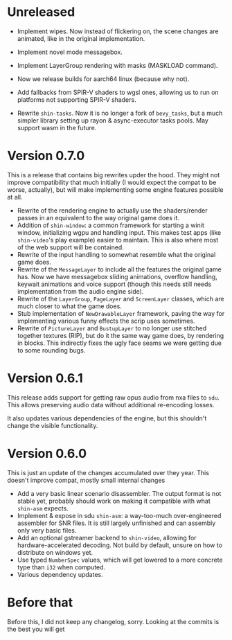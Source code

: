 # Unreleased

- Implement wipes. Now instead of flickering on, the scene changes are animated, like in the original implementation.
- Implement novel mode messagebox.
- Implement LayerGroup rendering with masks (MASKLOAD command).
- Now we release builds for aarch64 linux (because why not).

- Add fallbacks from SPIR-V shaders to wgsl ones, allowing us to run on platforms not supporting SPIR-V shaders.
- Rewrite `shin-tasks`. Now it is no longer a fork of `bevy_tasks`, but a much simpler library setting up rayon &
  async-executor tasks pools. May support wasm in the future.

# Version 0.7.0

This is a release that contains big rewrites upder the hood. They might not improve compatibility that much initially (I
would expect the compat to be worse, actually), but will make implementing some engine features possible at all.

- Rewrite of the rendering engine to actually use the shaders/render passes in an equivalent to the way original game
  does it.
- Addition of `shin-window`: a common framework for starting a winit window, initializing wgpu and handling input. This
  makes test apps (like `shin-video`'s play example) easier to maintain. This is also where most of the web support will
  be contained.
- Rewrite of the input handling to somewhat resemble what the original game does.
- Rewrite of the `MessageLayer` to include all the features the original game has. Now we have messagebox sliding
  animations, overflow handling, keywait animations and voice support (though this needs still needs implementation from
  the audio engine side).
- Rewrite of the `LayerGroup`, `PageLayer` and `ScreenLayer` classes, which are much closer to what the game does.
- Stub implementation of `NewDrawableLayer` framework, paving the way for implementing various funny effects the scrip
  uses sometimes.
- Rewrite of `PictureLayer` and `BustupLayer` to no longer use stitched together textures (RIP), but do it the same way
  game does, by rendering in blocks. This indirectly fixes the ugly face seams we were getting due to some rounding
  bugs.

# Version 0.6.1

This release adds support for getting raw opus audio from nxa files to `sdu`. This allows preserving audio data without
additional re-encoding losses.

It also updates various dependencies of the engine, but this shouldn't change the visible functionality.

# Version 0.6.0

This is just an update of the changes accumulated over they year. This doesn't improve compat, mostly small internal
changes

- Add a very basic linear scenario disassembler. The output format is not stable yet, probably should work on making it
  compatible with what `shin-asm` expects.
- Implement & expose in sdu `shin-asm`: a way-too-much over-engineered assembler for SNR files. It is still largely
  unfinished and can assembly only very basic files.
- Add an optional gstreamer backend to `shin-video`, allowing for hardware-accelerated decoding. Not build by default,
  unsure on how to distribute on windows yet.
- Use typed `NumberSpec` values, which will get lowered to a more concrete type than `i32` when computed.
- Various dependency updates.

# Before that

Before this, I did not keep any changelog, sorry. Looking at the commits is the best you will get
